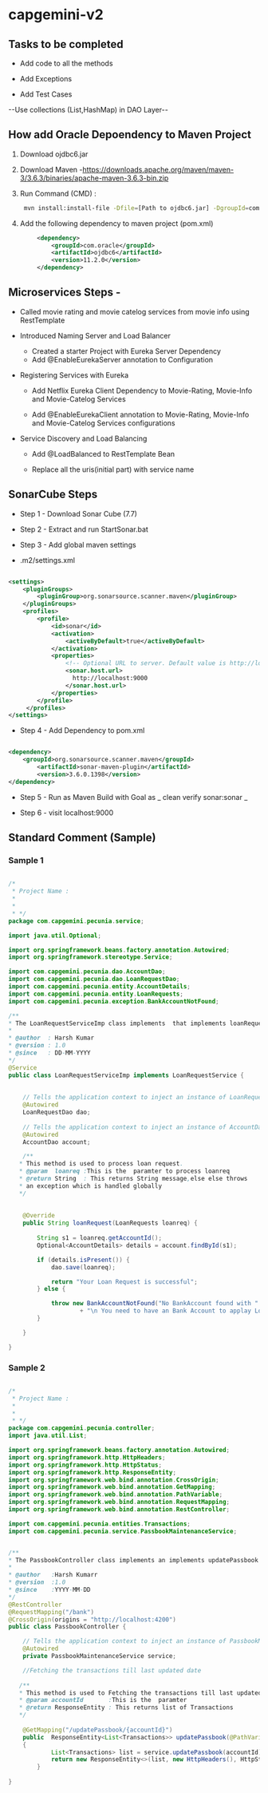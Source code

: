 # capgemini-v2

## Tasks to be completed

* Add code to all the methods

* Add Exceptions

* Add Test Cases

--Use collections (List,HashMap) in DAO Layer--

## How add Oracle Depoendency to Maven Project

1. Download ojdbc6.jar
2. Download Maven -https://downloads.apache.org/maven/maven-3/3.6.3/binaries/apache-maven-3.6.3-bin.zip
3. Run Command (CMD) : 
   
   ```bash
    mvn install:install-file -Dfile=[Path to ojdbc6.jar] -DgroupId=com.oracle -DartifactId=ojdbc6 -Dversion=11.2.0 -Dpackaging=jar
    ```
    
4. Add the following dependency to maven project (pom.xml)

```xml
        <dependency>
            <groupId>com.oracle</groupId>
            <artifactId>ojdbc6</artifactId>
            <version>11.2.0</version>
        </dependency>
  ```


## Microservices Steps -

* Called movie rating and movie catelog services from movie info using RestTemplate

* Introduced Naming Server and Load Balancer
   
   * Created a starter Project with Eureka Server Dependency
   * Add @EnableEurekaServer annotation to Configuration

* Registering Services with Eureka

    * Add Netflix Eureka Client Dependency to Movie-Rating, Movie-Info and Movie-Catelog Services
    
    * Add @EnableEurekaClient annotation to Movie-Rating, Movie-Info and Movie-Catelog Services configurations
    
* Service Discovery and Load Balancing
    
    * Add @LoadBalanced to RestTemplate Bean
   
    * Replace all the uris(initial part) with service name
    
    
 
 
 ## SonarCube Steps

* Step 1 - Download Sonar Cube (7.7)

* Step 2 - Extract and run StartSonar.bat

* Step 3 - Add global maven settings

- .m2/settings.xml

```xml

<settings>
    <pluginGroups>
        <pluginGroup>org.sonarsource.scanner.maven</pluginGroup>
    </pluginGroups>
    <profiles>
        <profile>
            <id>sonar</id>
            <activation>
                <activeByDefault>true</activeByDefault>
            </activation>
            <properties>
                <!-- Optional URL to server. Default value is http://localhost:9000 -->
                <sonar.host.url>
                  http://localhost:9000
                </sonar.host.url>
            </properties>
        </profile>
     </profiles>
</settings>

```

* Step 4 - Add Dependency to pom.xml

```xml

<dependency>
	<groupId>org.sonarsource.scanner.maven</groupId>
  		<artifactId>sonar-maven-plugin</artifactId>
    	<version>3.6.0.1398</version>
</dependency>

```

* Step 5 - Run as Maven Build with Goal as _ clean verify sonar:sonar _

* Step 6 - visit localhost:9000


## Standard Comment (Sample)

### Sample 1

```java

/*
 * Project Name : 
 *
 * 
 * */
package com.capgemini.pecunia.service;

import java.util.Optional;

import org.springframework.beans.factory.annotation.Autowired;
import org.springframework.stereotype.Service;

import com.capgemini.pecunia.dao.AccountDao;
import com.capgemini.pecunia.dao.LoanRequestDao;
import com.capgemini.pecunia.entity.AccountDetails;
import com.capgemini.pecunia.entity.LoanRequests;
import com.capgemini.pecunia.exception.BankAccountNotFound;

/**
* The LoanRequestServiceImp class implements  that implements loanRequest
*
* @author  : Harsh Kumar
* @version : 1.0
* @since   : DD-MM-YYYY 
*/
@Service
public class LoanRequestServiceImp implements LoanRequestService {
	
	
	// Tells the application context to inject an instance of LoanRequestDao here
	@Autowired
	LoanRequestDao dao;
	
	// Tells the application context to inject an instance of AccountDao here
	@Autowired
	AccountDao account;

	/**
   * This method is used to process loan request. 
   * @param  loanreq :This is the  paramter to process loanreq
   * @return String  : This returns String message,else else throws
   * an exception which is handled globally
   */
	
	
	@Override
	public String loanRequest(LoanRequests loanreq) {
		
		String s1 = loanreq.getAccountId();
		Optional<AccountDetails> details = account.findById(s1);

		if (details.isPresent()) {
			dao.save(loanreq);

			return "Your Loan Request is successful";
		} else {

			throw new BankAccountNotFound("No BankAccount found with " + loanreq.getAccountId()
					+ "\n You need to have an Bank Account to applay Loan");
		}

	}

}

```

### Sample 2

```java

/*
 * Project Name : 
 *
 * 
 * */
package com.capgemini.pecunia.controller;
import java.util.List;

import org.springframework.beans.factory.annotation.Autowired;
import org.springframework.http.HttpHeaders;
import org.springframework.http.HttpStatus;
import org.springframework.http.ResponseEntity;
import org.springframework.web.bind.annotation.CrossOrigin;
import org.springframework.web.bind.annotation.GetMapping;
import org.springframework.web.bind.annotation.PathVariable;
import org.springframework.web.bind.annotation.RequestMapping;
import org.springframework.web.bind.annotation.RestController;

import com.capgemini.pecunia.entities.Transactions;
import com.capgemini.pecunia.service.PassbookMaintenanceService;


/**
* The PassbookController class implements an implements updatePassbook method
*
* @author   :Harsh Kumarr
* @version  :1.0
* @since    :YYYY-MM-DD 
*/
@RestController
@RequestMapping("/bank")
@CrossOrigin(origins = "http://localhost:4200")
public class PassbookController {

	// Tells the application context to inject an instance of PassbookMaintenanceService here
	@Autowired
	private PassbookMaintenanceService service;

	//Fetching the transactions till last updated date
	
   /**
   * This method is used to Fetching the transactions till last updated date. 
   * @param accountId       :This is the  paramter 
   * @return ResponseEntity : This returns list of Transactions
   */
   
	@GetMapping("/updatePassbook/{accountId}")
	public  ResponseEntity<List<Transactions>> updatePassbook(@PathVariable("accountId") String accountId)
	{
			List<Transactions> list = service.updatePassbook(accountId);
			return new ResponseEntity<>(list, new HttpHeaders(), HttpStatus.OK);
		}
		
}



```


